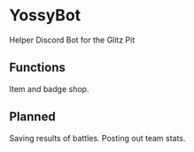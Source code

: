 # YossyBot
 Helper Discord Bot for the Glitz Pit

## Functions

Item and badge shop.

## Planned

Saving results of battles.
Posting out team stats.
